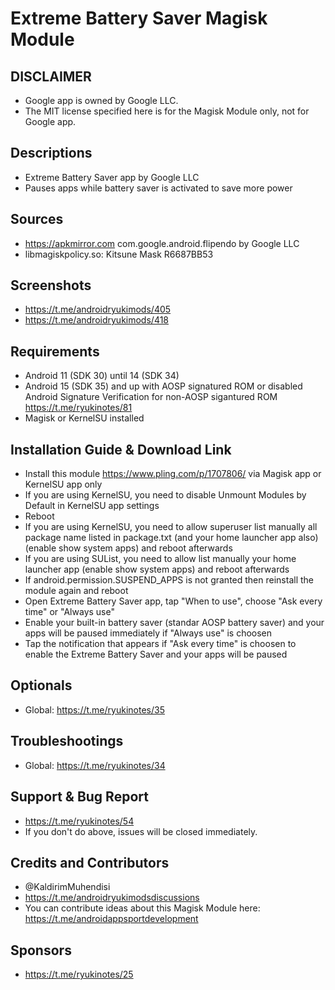 # Extreme Battery Saver Magisk Module

## DISCLAIMER
- Google app is owned by Google LLC.
- The MIT license specified here is for the Magisk Module only, not for Google app.

## Descriptions
- Extreme Battery Saver app by Google LLC
- Pauses apps while battery saver is activated to save more power

## Sources
- https://apkmirror.com com.google.android.flipendo by Google LLC
- libmagiskpolicy.so: Kitsune Mask R6687BB53

## Screenshots
- https://t.me/androidryukimods/405
- https://t.me/androidryukimods/418

## Requirements
- Android 11 (SDK 30) until 14 (SDK 34)
- Android 15 (SDK 35) and up with AOSP signatured ROM or disabled Android Signature Verification for non-AOSP sigantured ROM https://t.me/ryukinotes/81
- Magisk or KernelSU installed

## Installation Guide & Download Link
- Install this module https://www.pling.com/p/1707806/ via Magisk app or KernelSU app only
- If you are using KernelSU, you need to disable Unmount Modules by Default in KernelSU app settings
- Reboot
- If you are using KernelSU, you need to allow superuser list manually all package name listed in package.txt (and your home launcher app also) (enable show system apps) and reboot afterwards
- If you are using SUList, you need to allow list manually your home launcher app (enable show system apps) and reboot afterwards
- If android.permission.SUSPEND_APPS is not granted then reinstall the module again and reboot
- Open Extreme Battery Saver app, tap "When to use", choose "Ask every time" or "Always use"
- Enable your built-in battery saver (standar AOSP battery saver) and your apps will be paused immediately if "Always use" is choosen
- Tap the notification that appears if "Ask every time" is choosen to enable the Extreme Battery Saver and your apps will be paused

## Optionals
- Global: https://t.me/ryukinotes/35

## Troubleshootings
- Global: https://t.me/ryukinotes/34

## Support & Bug Report
- https://t.me/ryukinotes/54
- If you don't do above, issues will be closed immediately.

## Credits and Contributors
- @KaldirimMuhendisi
- https://t.me/androidryukimodsdiscussions
- You can contribute ideas about this Magisk Module here: https://t.me/androidappsportdevelopment

## Sponsors
- https://t.me/ryukinotes/25


